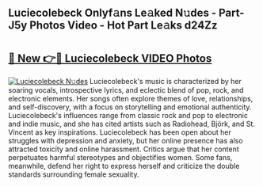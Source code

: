 ## Luciecolebeck Onlyf𝚊ns Le𝚊ked N𝚞des - Part-J5y Photos Video - Hot Part Le𝚊ks d24Zz

# <h2><a href="http://ac36321.deff.icu/?id=Luciecolebeck">🔗 New 👉🔴 Luciecolebeck VIDEO Photos</a></h2>

[![Luciecolebeck N𝚞des](https://i.imgur.com/rIISA9y.gif)](http://ac36321.deff.icu/?id=Luciecolebeck)
Luciecolebeck's music is characterized by her soaring vocals, introspective lyrics, and eclectic blend of pop, rock, and electronic elements. Her songs often explore themes of love, relationships, and self-discovery, with a focus on storytelling and emotional authenticity. Luciecolebeck's influences range from classic rock and pop to electronic and indie music, and she has cited artists such as Radiohead, Björk, and St. Vincent as key inspirations. Luciecolebeck has been open about her struggles with depression and anxiety, but her online presence has also attracted toxicity and online harassment. Critics argue that her content perpetuates harmful stereotypes and objectifies women. Some fans, meanwhile, defend her right to express herself and criticize the double standards surrounding female sexuality.
